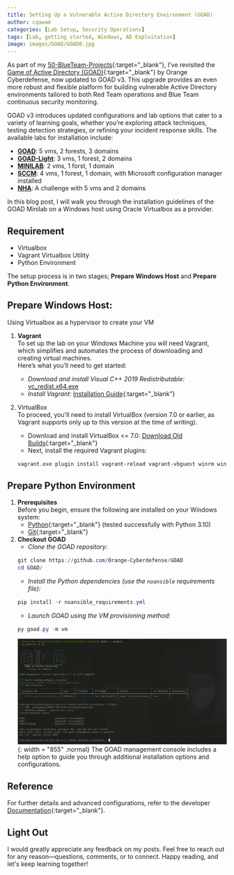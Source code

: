 ```yaml
---
title: Setting Up a Vulnerable Active Directory Environment (GOAD)
author: cqawam
categories: [Lab Setup, Security Operations]
tags: [Lab, getting started, Windows, AD Exploitation]
image: images/GOAD/GOAD0.jpg
---
```


As part of my [50-BlueTeam-Projects](https://github.com/cqawam/50-BlueTeam-Projects){:target="_blank"},  I’ve revisited the  [Game of Active Directory (GOAD)](https://github.com/Orange-Cyberdefense/GOAD){:target="_blank"} by Orange Cyberdefense, now updated to GOAD v3. This upgrade provides an even more robust and flexible platform for building vulnerable Active Directory environments tailored to both Red Team operations and Blue Team continuous security monitoring.

GOAD v3 introduces updated configurations and lab options that cater to a variety of learning goals, whether you’re exploring attack techniques, testing detection strategies, or refining your incident response skills. The available labs for installation include:  

- [**GOAD**](https://github.com/Orange-Cyberdefense/GOAD/blob/main/ad/GOAD/README.md): 5 vms, 2 forests, 3 domains
- [**GOAD-Light**](https://github.com/Orange-Cyberdefense/GOAD/blob/main/ad/GOAD-Light/README.md): 3 vms, 1 forest, 2 domains
- [**MINILAB**](https://github.com/Orange-Cyberdefense/GOAD/blob/main/ad/MINILAB/README.md): 2 vms, 1 forst, 1 domain
- [**SCCM**](https://github.com/Orange-Cyberdefense/GOAD/blob/main/ad/SCCM/README.md): 4 vms, 1 forest, 1 domain, with Microsoft configuration manager installed
- [**NHA**](https://github.com/Orange-Cyberdefense/GOAD/blob/main/ad/SCCM/README.md):  A challenge with 5 vms and 2 domains

In this blog post, I will walk you through the installation guidelines of the GOAD Minilab on a Windows host using Oracle Virtualbox as a provider.

## Requirement
- Virtualbox
- Vagrant Virtualbox Utility
- Python Environment   


The setup process is in two stages; **Prepare Windows Host** and **Prepare Python Environment**.

## Prepare Windows Host:
Using Virtualbox as a hypervisor to create your VM  
1. **Vagrant**  
To set up the lab on your Windows Machine you will need Vagrant, which simplifies and automates the process of downloading and creating virtual machines.  
Here’s what you’ll need to get started:  
    - *Download and install Visual C++ 2019 Redistributable:* [vc_redist.x64.exe](vc_redist.x64.exe)
    - *Install Vagrant:* [Installation Guide](https://developer.hashicorp.com/vagrant/install){:target="_blank"}

2. VirtualBox  
To proceed, you'll need to install VirtualBox (version 7.0 or earlier, as Vagrant supports only up to this version at the time of writing).

    - Download and install VirtualBox <= 7.0: [Download Old Builds](https://www.virtualbox.org/wiki/Download_Old_Builds_7_0){:target="_blank"}
    - Next, install the required Vagrant plugins:
    ```powershell
    vagrant.exe plugin install vagrant-reload vagrant-vbguest winrm winrm-fs winrm-elevated
    ```

## Prepare Python Environment  
1. **Prerequisites**  
Before you begin, ensure the following are installed on your Windows system:  
    - [Python](https://www.python.org/downloads/){:target="_blank"} (tested successfully with Python 3.10)
    - [Git](https://git-scm.com/downloads){:target="_blank"}
2. **Checkout GOAD**  
    - *Clone the GOAD repository:*
    ```powershell
    git clone https://github.com/Orange-Cyberdefense/GOAD  
    cd GOAD/
    ```
    - *Install the Python dependencies (use the ```noansible``` requirements file):*
    ```powershell
    pip install -r noansible_requirements.yml  
    ```
    - *Launch GOAD using the VM provisioning method:*
    ```powershell
    py goad.py -m vm  
    ```
    ![](images/GOAD/GOAD8.png){: width = "855" .normal}
    The GOAD management console includes a help option to guide you through additional installation options and configurations. 

## Reference
For further details and advanced configurations, refer to the developer [Documentation](https://orange-cyberdefense.github.io/GOAD/installation/windows/){:target="_blank"}.
 

## Light Out
I would greatly appreciate any feedback on my posts. Feel free to reach out for any reason—questions, comments, or to connect. Happy reading, and let's keep learning together!